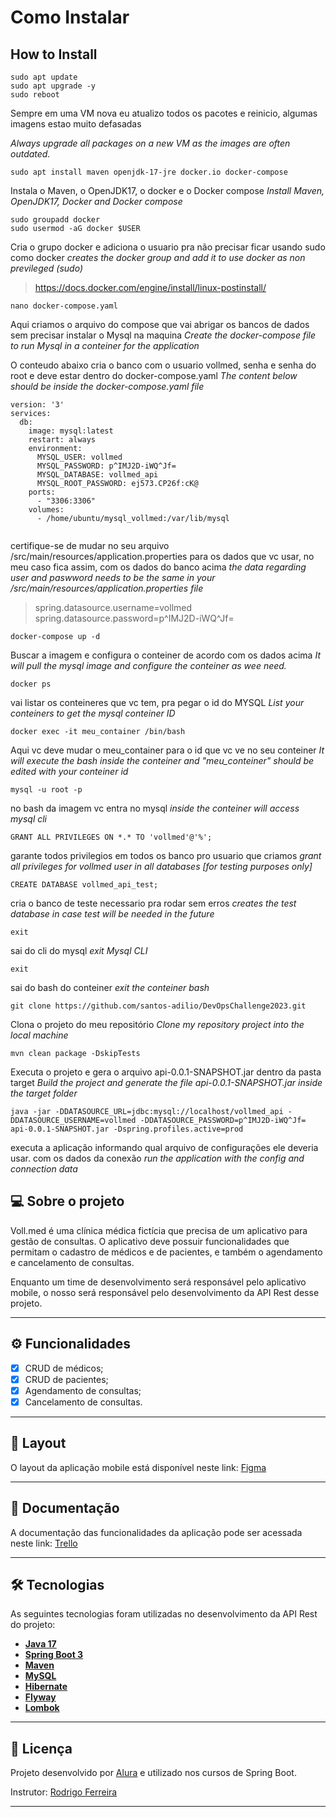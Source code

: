 
# Como Instalar 
## How to Install

```
sudo apt update 
sudo apt upgrade -y
sudo reboot
```
Sempre em uma VM nova eu atualizo todos os pacotes e reinicio, algumas imagens estao muito defasadas

*Always upgrade all packages on a new VM as the images are often outdated.*
```
sudo apt install maven openjdk-17-jre docker.io docker-compose
```
Instala o Maven, o OpenJDK17, o docker e o Docker compose
*Install Maven, OpenJDK17, Docker and Docker compose*
```
sudo groupadd docker
sudo usermod -aG docker $USER
```
Cria o grupo docker e adiciona o usuario pra não precisar ficar usando sudo como docker
*creates the docker group and add it to use docker as non previleged (sudo)*
> https://docs.docker.com/engine/install/linux-postinstall/
	
```
nano docker-compose.yaml
```
Aqui criamos o arquivo do compose que vai abrigar os bancos de dados sem precisar instalar o Mysql na maquina
*Create the docker-compose file to run Mysql in a conteiner for the application*

O conteudo abaixo cria o banco com o usuario vollmed, senha e senha do root e deve estar dentro do docker-compose.yaml
*The  content below should be inside the docker-compose.yaml file*
```
version: '3'
services:
  db:
    image: mysql:latest
    restart: always
    environment:
      MYSQL_USER: vollmed
      MYSQL_PASSWORD: p^IMJ2D-iWQ^Jf=
      MYSQL_DATABASE: vollmed_api
      MYSQL_ROOT_PASSWORD: ej573.CP26f:cK@
    ports:
      - "3306:3306"
    volumes:
      - /home/ubuntu/mysql_vollmed:/var/lib/mysql
	  
```
certifique-se de mudar no seu arquivo /src/main/resources/application.properties para os dados que vc usar, no meu caso fica assim, com os dados do banco acima
*the data regarding user and paswword needs to be the same in your /src/main/resources/application.properties file*
> spring.datasource.username=vollmed
> spring.datasource.password=p^IMJ2D-iWQ^Jf=

```
docker-compose up -d	  

```
Buscar a imagem e configura o conteiner de acordo com os dados acima
*It will pull the mysql image and configure the conteiner as wee need.*

```
docker ps
```
vai listar os conteineres que vc tem, pra pegar o id do MYSQL
*List your conteiners to get the mysql conteiner ID*

```
docker exec -it meu_container /bin/bash
```
Aqui vc deve mudar o meu_container para o id que vc ve no seu conteiner
*It will execute the bash inside the conteiner and "meu_conteiner" should be edited with your conteiner id*

```
mysql -u root -p
```
no bash da imagem vc entra no mysql
*inside the conteiner will access mysql cli*

```
GRANT ALL PRIVILEGES ON *.* TO 'vollmed'@'%';
```
garante todos privilegios em todos os banco pro usuario que criamos
*grant all privileges for vollmed user in all databases [for testing purposes only]*

```
CREATE DATABASE vollmed_api_test;
```
cria o banco de teste necessario pra rodar sem erros
*creates the test database in case test will be needed in the future*

```
exit
```
sai do cli do mysql
*exit Mysql CLI*

```
exit
```
sai do bash do conteiner
*exit the conteiner bash*

```
git clone https://github.com/santos-adilio/DevOpsChallenge2023.git
```
Clona o projeto do meu repositório
*Clone my repository project into the local machine*

```
mvn clean package -DskipTests
```
Executa o projeto e gera o arquivo api-0.0.1-SNAPSHOT.jar dentro da pasta target
*Build the project and generate the file api-0.0.1-SNAPSHOT.jar inside the target folder*

```
java -jar -DDATASOURCE_URL=jdbc:mysql://localhost/vollmed_api -DDATASOURCE_USERNAME=vollmed -DDATASOURCE_PASSWORD=p^IMJ2D-iWQ^Jf= api-0.0.1-SNAPSHOT.jar -Dspring.profiles.active=prod
```
executa a aplicação informando qual arquivo de configurações ele deveria usar. com os dados da conexão
*run the application with the config and connection data*



## 💻 Sobre o projeto

Voll.med é uma clínica médica fictícia que precisa de um aplicativo para gestão de consultas. O aplicativo deve possuir funcionalidades que permitam o cadastro de médicos e de pacientes, e também o agendamento e cancelamento de consultas.

Enquanto um time de desenvolvimento será responsável pelo aplicativo mobile, o nosso será responsável pelo desenvolvimento da API Rest desse projeto.

---

## ⚙️ Funcionalidades

- [x] CRUD de médicos;
- [x] CRUD de pacientes;
- [x] Agendamento de consultas;
- [x] Cancelamento de consultas.

---

## 🎨 Layout

O layout da aplicação mobile está disponível neste link: <a href="https://www.figma.com/file/N4CgpJqsg7gjbKuDmra3EV/Voll.med">Figma</a>

---

## 📄 Documentação

A documentação das funcionalidades da aplicação pode ser acessada neste link: <a href="https://trello.com/b/O0lGCsKb/api-voll-med">Trello</a>

---

## 🛠 Tecnologias

As seguintes tecnologias foram utilizadas no desenvolvimento da API Rest do projeto:

- **[Java 17](https://www.oracle.com/java)**
- **[Spring Boot 3](https://spring.io/projects/spring-boot)**
- **[Maven](https://maven.apache.org)**
- **[MySQL](https://www.mysql.com)**
- **[Hibernate](https://hibernate.org)**
- **[Flyway](https://flywaydb.org)**
- **[Lombok](https://projectlombok.org)**

---

## 📝 Licença

Projeto desenvolvido por [Alura](https://www.alura.com.br) e utilizado nos cursos de Spring Boot.

Instrutor: [Rodrigo Ferreira](https://cursos.alura.com.br/user/rodrigo-ferreira) 

---
